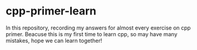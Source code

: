 # cpp-primer-learn
In this repository, recording my answers for almost every exercise on cpp primer.
Beacuse this is my first time to learn cpp, so may have many mistakes,
hope we can learn together!
